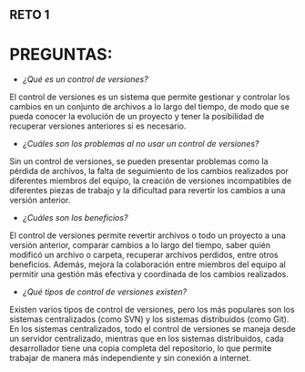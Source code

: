 ## RETO 1

# PREGUNTAS:

- _¿Qué es un control de versiones?_

El control de versiones es un sistema que permite gestionar y controlar los cambios en un conjunto de archivos a lo largo del tiempo, de modo que se pueda conocer la evolución de un proyecto y tener la posibilidad de recuperar versiones anteriores si es necesario.

- _¿Cuáles son los problemas al no usar un control de versiones?_

Sin un control de versiones, se pueden presentar problemas como la pérdida de archivos, la falta de seguimiento de los cambios realizados por diferentes miembros del equipo, la creación de versiones incompatibles de diferentes piezas de trabajo y la dificultad para revertir los cambios a una versión anterior.

- _¿Cuáles son los beneficios?_

El control de versiones permite revertir archivos o todo un proyecto a una versión anterior, comparar cambios a lo largo del tiempo, saber quién modificó un archivo o carpeta, recuperar archivos perdidos, entre otros beneficios. Además, mejora la colaboración entre miembros del equipo al permitir una gestión más efectiva y coordinada de los cambios realizados.

- _¿Qué tipos de control de versiones existen?_

Existen varios tipos de control de versiones, pero los más populares son los sistemas centralizados (como SVN) y los sistemas distribuidos (como Git). En los sistemas centralizados, todo el control de versiones se maneja desde un servidor centralizado, mientras que en los sistemas distribuidos, cada desarrollador tiene una copia completa del repositorio, lo que permite trabajar de manera más independiente y sin conexión a internet.
